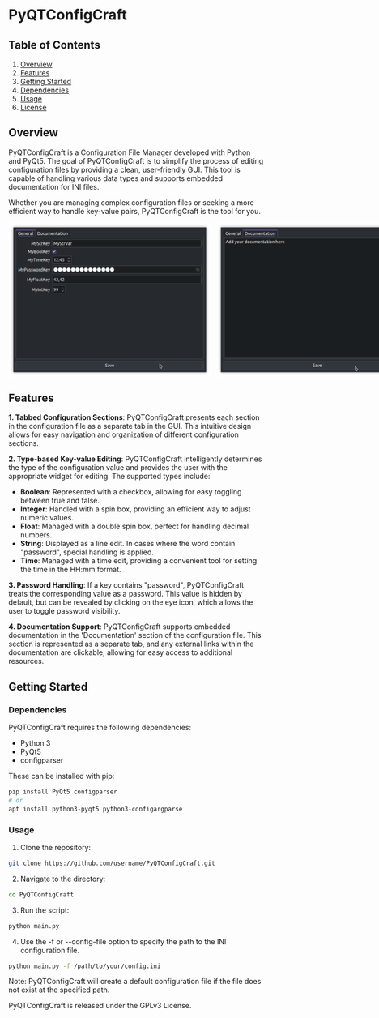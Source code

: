 # PyQTConfigCraft

## Table of Contents
1. [Overview](#overview)
2. [Features](#features)
3. [Getting Started](#getting-started)
4. [Dependencies](#dependencies)
5. [Usage](#usage)
6. [License](#license)

## Overview <a name="overview"></a>
PyQTConfigCraft is a Configuration File Manager developed with Python and PyQt5. The goal of PyQTConfigCraft is to simplify the process of editing configuration files by providing a clean, user-friendly GUI. This tool is capable of handling various data types and supports embedded documentation for INI files. 

Whether you are managing complex configuration files or seeking a more efficient way to handle key-value pairs, PyQTConfigCraft is the tool for you.


<div style="display: flex;">
    <img src="img/ConfigCraft.png" alt="Config craft main" style="width:400px;margin-right:10px;">
    <img src="img/ConfigCraft2.png" alt="Config craft doc" style="width:400px;">
</div>


## Features <a name="features"></a>
**1. Tabbed Configuration Sections**: PyQTConfigCraft presents each section in the configuration file as a separate tab in the GUI. This intuitive design allows for easy navigation and organization of different configuration sections.

**2. Type-based Key-value Editing**: PyQTConfigCraft intelligently determines the type of the configuration value and provides the user with the appropriate widget for editing. The supported types include:

- **Boolean**: Represented with a checkbox, allowing for easy toggling between true and false.
- **Integer**: Handled with a spin box, providing an efficient way to adjust numeric values.
- **Float**: Managed with a double spin box, perfect for handling decimal numbers.
- **String**: Displayed as a line edit. In cases where the word contain "password", special handling is applied.
- **Time**: Managed with a time edit, providing a convenient tool for setting the time in the HH:mm format.

**3. Password Handling**: If a key contains "password", PyQTConfigCraft treats the corresponding value as a password. This value is hidden by default, but can be revealed by clicking on the eye icon, which allows the user to toggle password visibility.

**4. Documentation Support**: PyQTConfigCraft supports embedded documentation in the 'Documentation' section of the configuration file. This section is represented as a separate tab, and any external links within the documentation are clickable, allowing for easy access to additional resources.

## Getting Started <a name="getting-started"></a>

### Dependencies <a name="dependencies"></a>

PyQTConfigCraft requires the following dependencies:

- Python 3
- PyQt5
- configparser

These can be installed with pip:

```bash
pip install PyQt5 configparser
# or
apt install python3-pyqt5 python3-configargparse
```

### Usage <a name="usage"></a>
1. Clone the repository:

```bash
git clone https://github.com/username/PyQTConfigCraft.git
```

2. Navigate to the directory:

```bash
cd PyQTConfigCraft
```

3. Run the script:
```bash
python main.py
```

4. Use the -f or --config-file option to specify the path to the INI configuration file.
```bash
python main.py -f /path/to/your/config.ini
```
Note: PyQTConfigCraft will create a default configuration file if the file does not exist at the specified path.



PyQTConfigCraft is released under the GPLv3 License.






